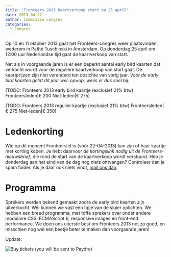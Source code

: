 ```yaml
---
title: "Fronteers 2013 kaartverkoop start op 25 april"
date: 2013-04-22
author: Commissie congres
categories: 
  - Congres
---
```

Op 10 en 11 oktober 2013 gaat het Fronteers-congres weer plaatsvinden, wederom in Pathé Tuschinski in Amsterdam. Op donderdag 25 april om 12:00 uur Nederlandse tijd gaat de kaartverkoop van start.

Net als in voorgaande jaren is er een beperkt aantal early bird kaarten dat verkocht wordt voor de reguliere kaartverkoop van start gaat. De kaartprijzen zijn niet veranderd ten opzichte van vorig jaar. *Voor de early bird kaarten geldt dit jaar wel: op=op, wees er dus snel bij.*

(TODO: Fronteers 2013 early bird kaartje (exclusief 21% btw)
Fronteersleden|€ 200
Niet-leden|€ 275)

(TODO: Fronteers 2013 regulier kaartje (exclusief 21% btw)
Fronteersleden|€ 275
Niet-leden|€ 350)

# Ledenkorting

Wie op dit moment Fronteerslid is (vóór 22-04-2013) kan zijn of haar kaartje met korting kopen. Je hebt daarvoor _de kortingslink nodig uit de Fronteers-nieuwsbrief_, die rond de start van de kaartverkoop wordt verstuurd. Heb je donderdag aan het eind van de dag nog niets ontvangen? Controleer dan je spam folder. Als je daar ook niets vindt, [mail ons dan](mailto:congres@fronteers.nl).

# Programma

Sprekers worden bekend gemaakt zodra de early bird kaarten zijn uitverkocht. Wel kunnen we vast een tipje van de sluier oplichten. We hebben een breed programma, met toffe sprekers over onder andere modulaire CSS, ECMAScript 6, responsive images en front-end performance. We doen ons uiterste best om Fronteers 2013 net zo goed, en misschien nog wel een beetje beter te maken dan voorgaande jaren!

Update:

![[Buy tickets (you will be sent to Paydro)](https://fronteers.paydro.net)](https://fronteers.nl/_img/congres/2012/graphics/buttons/buy.png)